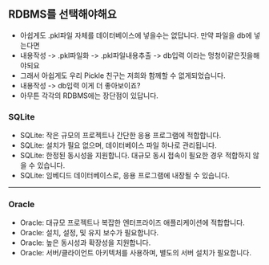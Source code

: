 
## RDBMS를 선택해야해요
- 아쉽게도 .pkl파일 자체를 데이터베이스에 넣을수는 없답니다. 만약 파일을 db에 넣는다면
- 내용작성 -> .pkl파일화 -> .pkl파일내용추출 -> db입력 이라는 멍청이같은짓을해야되요
- 그래서 아쉽게도 우리 Pickle 친구는 저희와 함께할 수 없게되었습니다.
- 내용작성 -> db입력 이게 더 좋아보이죠?
- 아무튼 각각의 RDBMS에는 장단점이 있답니다.

### SQLite
- SQLite: 작은 규모의 프로젝트나 간단한 응용 프로그램에 적합합니다.
- SQLite: 설치가 필요 없으며, 데이터베이스 파일 하나로 관리됩니다.
- SQLite: 한정된 동시성을 지원합니다. 대규모 동시 접속이 필요한 경우 적합하지 않을 수 있습니다.
- SQLite: 임베디드 데이터베이스로, 응용 프로그램에 내장될 수 있습니다.

---

### Oracle
- Oracle: 대규모 프로젝트나 복잡한 엔터프라이즈 애플리케이션에 적합합니다.
- Oracle: 설치, 설정, 및 유지 보수가 필요합니다.
- Oracle: 높은 동시성과 확장성을 지원합니다.
- Oracle: 서버/클라이언트 아키텍처를 사용하며, 별도의 서버 설치가 필요합니다.
